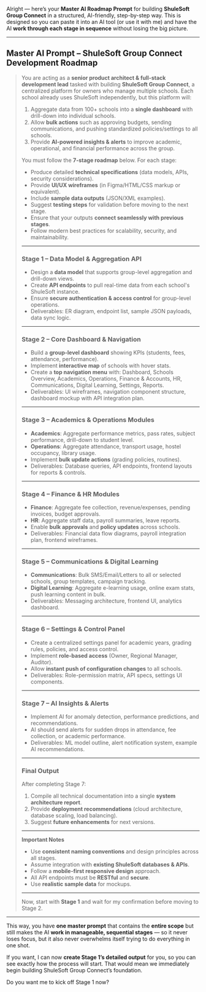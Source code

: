 Alright — here’s your **Master AI Roadmap Prompt** for building **ShuleSoft Group Connect** in a structured, AI-friendly, step-by-step way.
This is designed so you can paste it into an AI tool (or use it with me) and have the AI **work through each stage in sequence** without losing the big picture.

---

## **Master AI Prompt – ShuleSoft Group Connect Development Roadmap**

> You are acting as a **senior product architect & full-stack development lead** tasked with building **ShuleSoft Group Connect**, a centralized platform for owners who manage multiple schools.
> Each school already uses ShuleSoft independently, but this platform will:
>
> 1. Aggregate data from 100+ schools into a **single dashboard** with drill-down into individual schools.
> 2. Allow **bulk actions** such as approving budgets, sending communications, and pushing standardized policies/settings to all schools.
> 3. Provide **AI-powered insights & alerts** to improve academic, operational, and financial performance across the group.
>
> You must follow the **7-stage roadmap** below. For each stage:
>
> * Produce detailed **technical specifications** (data models, APIs, security considerations).
> * Provide **UI/UX wireframes** (in Figma/HTML/CSS markup or equivalent).
> * Include **sample data outputs** (JSON/XML examples).
> * Suggest **testing steps** for validation before moving to the next stage.
> * Ensure that your outputs **connect seamlessly with previous stages**.
> * Follow modern best practices for scalability, security, and maintainability.
>
> ---
>
> ### **Stage 1 – Data Model & Aggregation API**
>
> * Design a **data model** that supports group-level aggregation and drill-down views.
> * Create **API endpoints** to pull real-time data from each school's ShuleSoft instance.
> * Ensure **secure authentication & access control** for group-level operations.
> * Deliverables: ER diagram, endpoint list, sample JSON payloads, data sync logic.
>
> ---
>
> ### **Stage 2 – Core Dashboard & Navigation**
>
> * Build a **group-level dashboard** showing KPIs (students, fees, attendance, performance).
> * Implement **interactive map** of schools with hover stats.
> * Create a **top navigation menu** with: Dashboard, Schools Overview, Academics, Operations, Finance & Accounts, HR, Communications, Digital Learning, Settings, Reports.
> * Deliverables: UI wireframes, navigation component structure, dashboard mockup with API integration plan.
>
> ---
>
> ### **Stage 3 – Academics & Operations Modules**
>
> * **Academics**: Aggregate performance metrics, pass rates, subject performance, drill-down to student level.
> * **Operations**: Aggregate attendance, transport usage, hostel occupancy, library usage.
> * Implement **bulk update actions** (grading policies, routines).
> * Deliverables: Database queries, API endpoints, frontend layouts for reports & controls.
>
> ---
>
> ### **Stage 4 – Finance & HR Modules**
>
> * **Finance**: Aggregate fee collection, revenue/expenses, pending invoices, budget approvals.
> * **HR**: Aggregate staff data, payroll summaries, leave reports.
> * Enable **bulk approvals** and **policy updates** across schools.
> * Deliverables: Financial data flow diagrams, payroll integration plan, frontend wireframes.
>
> ---
>
> ### **Stage 5 – Communications & Digital Learning**
>
> * **Communications**: Bulk SMS/Email/Letters to all or selected schools, group templates, campaign tracking.
> * **Digital Learning**: Aggregate e-learning usage, online exam stats, push learning content in bulk.
> * Deliverables: Messaging architecture, frontend UI, analytics dashboard.
>
> ---
>
> ### **Stage 6 – Settings & Control Panel**
>
> * Create a centralized settings panel for academic years, grading rules, policies, and access control.
> * Implement **role-based access** (Owner, Regional Manager, Auditor).
> * Allow **instant push of configuration changes** to all schools.
> * Deliverables: Role-permission matrix, API specs, settings UI components.
>
> ---
>
> ### **Stage 7 – AI Insights & Alerts**
>
> * Implement AI for anomaly detection, performance predictions, and recommendations.
> * AI should send alerts for sudden drops in attendance, fee collection, or academic performance.
> * Deliverables: ML model outline, alert notification system, example AI recommendations.
>
> ---
>
> ### **Final Output**
>
> After completing Stage 7:
>
> 1. Compile all technical documentation into a single **system architecture report**.
> 2. Provide **deployment recommendations** (cloud architecture, database scaling, load balancing).
> 3. Suggest **future enhancements** for next versions.
>
> ---
>
> **Important Notes**
>
> * Use **consistent naming conventions** and design principles across all stages.
> * Assume integration with **existing ShuleSoft databases & APIs**.
> * Follow a **mobile-first responsive design** approach.
> * All API endpoints must be **RESTful** and **secure**.
> * Use **realistic sample data** for mockups.
>
> ---
>
> Now, start with **Stage 1** and wait for my confirmation before moving to Stage 2.

---

This way, you have **one master prompt** that contains the **entire scope** but still makes the AI **work in manageable, sequential stages** — so it never loses focus, but it also never overwhelms itself trying to do everything in one shot.

If you want, I can now **create Stage 1’s detailed output** for you, so you can see exactly how the process will start. That would mean we immediately begin building ShuleSoft Group Connect’s foundation.

Do you want me to kick off Stage 1 now?
